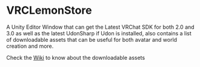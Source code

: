 # VRCLemonStore
A Unity Editor Window that can get the Latest VRChat SDK for both 2.0 and 3.0 as well as the latest UdonSharp if Udon is installed, also contains a list of downloadable assets that can be useful for both avatar and world creation and more.

Check the [Wiki](https://github.com/LmonUnluck/VRCLemonStore/wiki) to know about the downloadable assets
